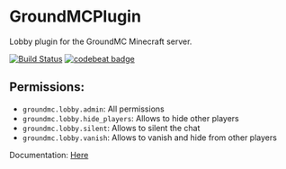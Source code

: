 # GroundMCPlugin
Lobby plugin for the GroundMC Minecraft server.

[![Build Status](http://giant.ddnss.de:8180/job/GroundMCLobbyPlugin/master/badge/icon)](http://giant.ddnss.de:8180/job/GroundMCLobbyPlugin/master)
[![codebeat badge](https://codebeat.co/badges/c98cfb84-e95e-4283-bf4e-67efbebce776)](https://codebeat.co/projects/github-com-gianttreelp-groundmcplugin-master)

Permissions:
-

- `groundmc.lobby.admin`: All permissions
- `groundmc.lobby.hide_players`: Allows to hide other players
- `groundmc.lobby.silent`: Allows to silent the chat
- `groundmc.lobby.vanish`: Allows to vanish and hide from other players

Documentation: [Here](https://gianttreelp.github.io/GroundMCPlugin/docs/groundmc-plugin/index.html)
